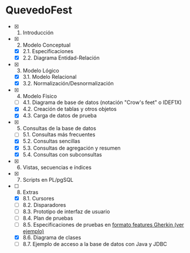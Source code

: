 # QuevedoFest

- [x] 1. Introducción
- [x] 2. Modelo Conceptual
   - [x] 2.1. Especificaciones
   - [x] 2.2. Diagrama Entidad-Relación
- [x] 3. Modelo Lógico 
   - [x] 3.1. Modelo Relacional
   - [x] 3.2. Normalización/Desnormalización
- [x] 4. Modelo Físico
   - [ ] 4.1. Diagrama de base de datos (notación "Crow's feet" o IDEF1X)
   - [x] 4.2. Creación de tablas y otros objetos
   - [x] 4.3. Carga de datos de prueba
- [x] 5. Consultas de la base de datos
   - [ ] 5.1. Consultas más frecuentes
   - [x] 5.2. Consultas sencillas
   - [x] 5.3. Consultas de agregación y resumen
   - [x] 5.4. Consultas con subconsultas
- [x] 6. Vistas, secuencias e índices
- [x] 7. Scripts en PL/pgSQL
- [ ] 8. Extras
   - [x] 8.1. Cursores
   - [ ] 8.2. Disparadores
   - [ ] 8.3. Prototipo de interfaz de usuario
   - [ ] 8.4. Plan de pruebas
   - [ ] 8.5. Especificaciones de pruebas en [formato features Gherkin (ver ejemplo)](features/admin-carteles.feature) 
   - [x] 8.6. Diagrama de clases
   - [ ] 8.7. Ejemplo de acceso a la base de datos con Java y JDBC